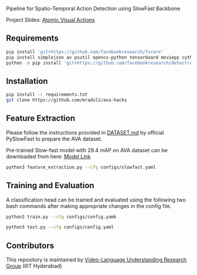 Pipeline for Spatio-Temporal Action Detection using SlowFast Backbone

Project Slides: [Atomic Visual Actions](https://docs.google.com/presentation/d/1OUVZ513kxAnBVbeMvSL1BrT87A0IhdieOdpO5xmOrAc/edit?usp=sharing)

## Requirements

``` bash
pip install 'git+https://github.com/facebookresearch/fvcore'
pip install simplejson av psutil opencv-python tensorboard moviepy cython
python -m pip install 'git+https://github.com/facebookresearch/detectron2.git'
```
## Installation

``` bash
pip install -r requirements.txt
git clone https://github.com/mradul2/ava-hacks
```
## Feature Extraction

Please follow the instructions provided in [DATASET.md](https://github.com/facebookresearch/SlowFast/blob/main/slowfast/datasets/DATASET.md) by official PySlowFast to prepare the AVA dataset.

Pre-trained Slow-fast model with 29.4 mAP on AVA dataset can be downloaded from here: [Model Link](https://dl.fbaipublicfiles.com/pyslowfast/model_zoo/ava/SLOWFAST_64x2_R101_50_50.pkl)

```bash
python3 feature_extraction.py --cfg configs/slowfast.yaml
```

## Training and Evaluation

A classification head can be trained and evaluated using the following two bash commands after making appropriate changes in the config file.

```bash 
python3 train.py --cfg configs/config.yamk
```

```bash
python3 test.py --cfg configs/config.yaml
```

## Contributors

This repository is maintained by [Video-Language Understanding Research Group](https://makarandtapaswi.github.io) (IIIT Hyderabad)
